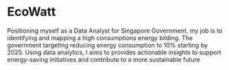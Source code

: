 # EcoWatt
Positioning myself as a Data Analyst for Singapore Government, my job is to identifying and mapping a high consumptions energy bilding. The government targeting reducing energy consumption to 10% starting by 2025. Using data analytics, I aims to provides actionable insights to support energy-saving initiatives and contribute to a more sustainable future
